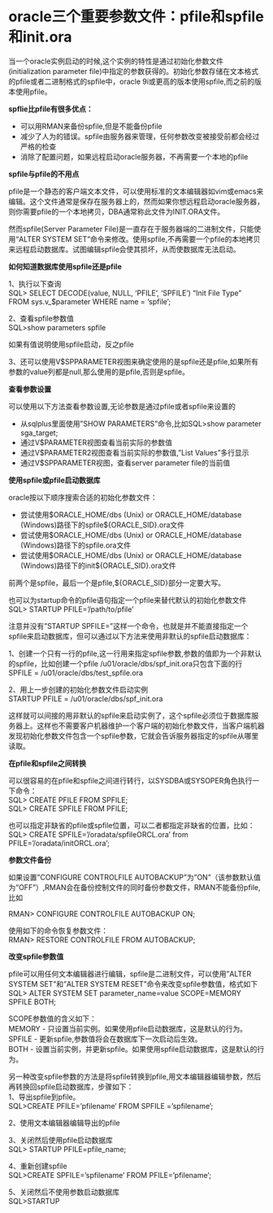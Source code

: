 # oracle三个重要参数文件：pfile和spfile和init.ora

当一个oracle实例启动的时候,这个实例的特性是通过初始化参数文件(initialization parameter file)中指定的参数获得的。初始化参数存储在文本格式的pfile或者二进制格式的spfile中，oracle 9i或更高的版本使用spfile,而之前的版本使用pfile。

**spflie比pfile有很多优点：**

* 可以用RMAN来备份spfile,但是不能备份pfile
* 减少了人为的错误。spfile由服务器来管理，任何参数改变被接受前都会经过严格的检查
* 消除了配置问题，如果远程启动oracle服务器，不再需要一个本地的pfile

**spfile与pfile的不用点**

pfile是一个静态的客户端文本文件，可以使用标准的文本编辑器如vim或emacs来编辑。这个文件通常是保存在服务器上的，然而如果你想远程启动oracle服务器，则你需要pfile的一个本地拷贝，DBA通常称此文件为INIT.ORA文件。

然而spfile(Server Parameter File)是一直存在于服务器端的二进制文件，只能使用“ALTER SYSTEM SET”命令来修改。使用spfile,不再需要一个pfile的本地拷贝来远程启动数据库。试图编辑spfile会使其损坏，从而使数据库无法启动。

**如何知道数据库使用spfile还是pfile**

1、执行以下查询  
SQL\> SELECT DECODE(value, NULL, ‘PFILE’, ‘SPFILE’) “Init File Type”  
FROM sys.v\_\$parameter WHERE name \= ‘spfile’;

2、查看spfile参数值  
SQL\>show parameters spfile

如果有值说明使用spfile启动，反之pfile

3、还可以使用V\$SPPARAMETER视图来确定使用的是spfile还是pfile,如果所有参数的value列都是null,那么使用的是pfile,否则是spfile。

**查看参数设置**

可以使用以下方法查看参数设置,无论参数是通过pfile或者spfile来设置的

* 从sqlplus里面使用”SHOW PARAMETERS”命令,比如SQL\>show parameter sga\_target;
* 通过V\$PARAMETER视图查看当前实际的参数值
* 通过V\$PARAMETER2视图查看当前实际的参数值,”List Values”多行显示
* 通过V\$SPPARAMETER视图，查看server parameter file的当前值

**使用spfile或pfile启动数据库**

oracle按以下顺序搜索合适的初始化参数文件：

* 尝试使用\$ORACLE\_HOME/dbs (Unix) or ORACLE\_HOME/database (Windows)路径下的spfile\${ORACLE\_SID}.ora文件
* 尝试使用\$ORACLE\_HOME/dbs (Unix) or ORACLE\_HOME/database (Windows)路径下的spfile.ora文件
* 尝试使用\$ORACLE\_HOME/dbs (Unix) or ORACLE\_HOME/database (Windows)路径下的init\${ORACLE\_SID}.ora文件

前两个是spfile，最后一个是pfile,\${ORACLE\_SID}部分一定要大写。

也可以为startup命令的pfile语句指定一个pfile来替代默认的初始化参数文件  
SQL\> STARTUP PFILE\=’/path/to/pfile’

注意并没有”STARTUP SPFILE\=”这样一个命令，也就是并不能直接指定一个spfile来启动数据库，但可以通过以下方法来使用非默认的spfile启动数据库：

1、创建一个只有一行的pfile,这一行用来指定spfile参数,参数的值即为一个非默认的spfile，比如创建一个pfile /u01/oracle/dbs/spf\_init.ora只包含下面的行  
SPFILE \= /u01/oracle/dbs/test\_spfile.ora

2、用上一步创建的初始化参数文件启动实例  
STARTUP PFILE \= /u01/oracle/dbs/spf\_init.ora

这样就可以间接的用非默认的spfile来启动实例了，这个spfile必须位于数据库服务器上。这样也不需要客户机器维护一个客户端的初始化参数文件，当客户端机器发现初始化参数文件包含一个spfile参数，它就会告诉服务器指定的spfile从哪里读取。

**在pfile和spfile之间转换**

可以很容易的在pfile和spfile之间进行转行，以SYSDBA或SYSOPER角色执行一下命令：  
SQL\> CREATE PFILE FROM SPFILE;  
SQL\> CREATE SPFILE FROM PFILE;

也可以指定非缺省的pfile或spfile位置，可以二者都指定非缺省的位置，比如：  
SQL\> CREATE SPFILE\=’/oradata/spfileORCL.ora’ from PFILE\=’/oradata/initORCL.ora’;

**参数文件备份**

如果设置”CONFIGURE CONTROLFILE AUTOBACKUP”为”ON”（该参数默认值为”OFF”）,RMAN会在备份控制文件的同时备份参数文件，RMAN不能备份pfile,比如

RMAN\> CONFIGURE CONTROLFILE AUTOBACKUP ON;

使用如下的命令恢复参数文件：  
RMAN\> RESTORE CONTROLFILE FROM AUTOBACKUP;

**改变spfile参数值**

pfile可以用任何文本编辑器进行编辑，spfile是二进制文件，可以使用”ALTER SYSTEM SET”和”ALTER SYSTEM RESET”命令来改变spfile参数值，格式如下  
SQL\> ALTER SYSTEM SET parameter\_name\=value SCOPE\=MEMORY SPFILE BOTH;

SCOPE参数值的含义如下：  
MEMORY - 只设置当前实例。如果使用pfile启动数据库，这是默认的行为。  
SPFILE - 更新spfile,参数值将会在数据库下一次启动后生效。  
BOTH - 设置当前实例，并更新spfile。如果使用spfile启动数据库，这是默认的行为。

另一种改变spfile参数的方法是将spfile转换到pfile,用文本编辑器编辑参数，然后再转换回spfile启动数据库，步骤如下：  
1、导出spfile到pfile。  
SQL\>CREATE PFILE\=’pfilename’ FROM SPFILE \=’spfilename’;

2、使用文本编辑器编辑导出的pfile

3、关闭然后使用pfile启动数据库  
SQL\> STARTUP PFILE\=pfile\_name;

4、重新创建spfile  
SQL\>CREATE SPFILE\=’spfilename’ FROM PFILE\=’pfilename’;

5、关闭然后不使用参数启动数据库  
SQL\>STARTUP
